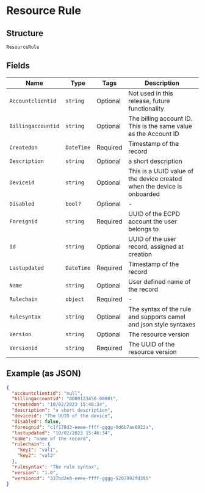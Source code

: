 
# Resource Rule

## Structure

`ResourceRule`

## Fields

| Name | Type | Tags | Description |
|  --- | --- | --- | --- |
| `Accountclientid` | `string` | Optional | Not used in this release, future functionality |
| `Billingaccountid` | `string` | Optional | The billing account ID. This is the same value as the Account ID |
| `Createdon` | `DateTime` | Required | Timestamp of the record |
| `Description` | `string` | Optional | a short description |
| `Deviceid` | `string` | Optional | This is a UUID value of the device created when the device is onboarded |
| `Disabled` | `bool?` | Optional | - |
| `Foreignid` | `string` | Required | UUID of the ECPD account the user belongs to |
| `Id` | `string` | Optional | UUID of the user record, assigned at creation |
| `Lastupdated` | `DateTime` | Required | Timestamp of the record |
| `Name` | `string` | Optional | User defined name of the record |
| `Rulechain` | `object` | Required | - |
| `Rulesyntax` | `string` | Optional | The syntax of the rule and supports camel and json style syntaxes |
| `Version` | `string` | Optional | The resource version |
| `Versionid` | `string` | Required | The UUID of the resource version |

## Example (as JSON)

```json
{
  "accountclientid": "null",
  "billingaccountid": "0000123456-00001",
  "createdon": "10/02/2023 15:46:34",
  "description": "a short description",
  "deviceid": "The UUID of the device",
  "disabled": false,
  "foreignid": "c1f178d3-eeee-ffff-gggg-0d6b7ae6022a",
  "lastupdated": "10/02/2023 15:46:34",
  "name": "name of the record",
  "rulechain": {
    "key1": "val1",
    "key2": "val2"
  },
  "rulesyntax": "The rule syntax",
  "version": "1.0",
  "versionid": "337bd2e8-eeee-ffff-gggg-5207992fd395"
}
```

